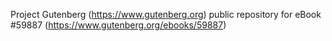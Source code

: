 Project Gutenberg (https://www.gutenberg.org) public repository for
eBook #59887 (https://www.gutenberg.org/ebooks/59887)
